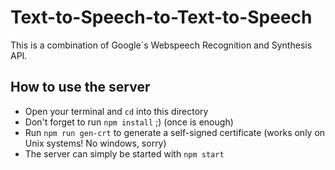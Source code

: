 # Text-to-Speech-to-Text-to-Speech

This is a combination of Google´s Webspeech Recognition and Synthesis API.


## How to use the server

* Open your terminal and `cd` into this directory
* Don't forget to run `npm install` ;) (once is enough)
* Run `npm run gen-crt` to generate a self-signed certificate (works only on Unix systems! No windows, sorry)
* The server can simply be started with `npm start`


